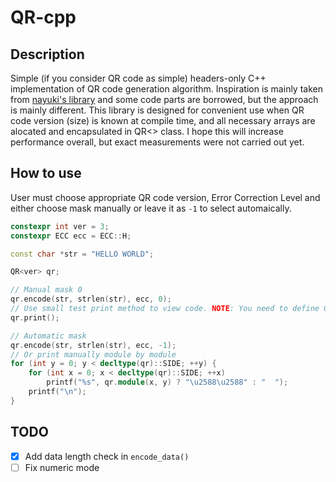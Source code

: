 # QR-cpp

## Description

Simple (if you consider QR code as simple) headers-only C++ implementation of QR code generation algorithm.
Inspiration is mainly taken from [nayuki's library][1] and some code parts are borrowed, but the approach is
mainly different. This library is designed for convenient use when QR code version (size) is known at 
compile time, and all necessary arrays are alocated and encapsulated in QR<> class. I hope this will increase 
performance overall, but exact measurements were not carried out yet.

## How to use

User must choose appropriate QR code version, Error Correction Level and either choose mask manually or leave it
as `-1` to select automaically.

```cpp
constexpr int ver = 3;
constexpr ECC ecc = ECC::H;

const char *str = "HELLO WORLD";

QR<ver> qr;

// Manual mask 0
qr.encode(str, strlen(str), ecc, 0);
// Use small test print method to view code. NOTE: You need to define QR_PRINT
qr.print();

// Automatic mask
qr.encode(str, strlen(str), ecc, -1);
// Or print manually module by module
for (int y = 0; y < decltype(qr)::SIDE; ++y) {
    for (int x = 0; x < decltype(qr)::SIDE; ++x)
        printf("%s", qr.module(x, y) ? "\u2588\u2588" : "  ");
    printf("\n");
}
```

## TODO

- [x] Add data length check in `encode_data()`
- [ ] Fix numeric mode

[1]: https://github.com/nayuki/QR-Code-generator/tree/master/cpp
